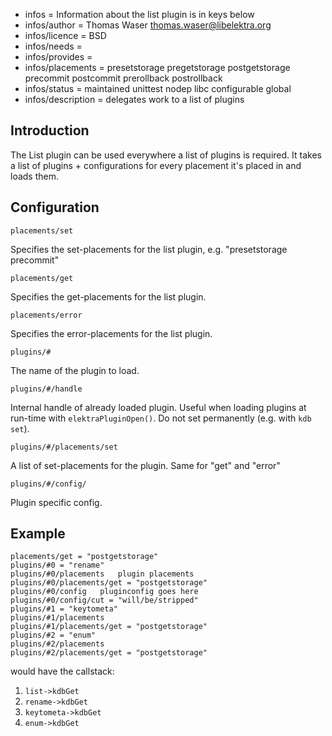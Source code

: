 - infos = Information about the list plugin is in keys below
- infos/author = Thomas Waser <thomas.waser@libelektra.org>
- infos/licence = BSD
- infos/needs =
- infos/provides =
- infos/placements = presetstorage pregetstorage postgetstorage precommit postcommit prerollback postrollback
- infos/status = maintained unittest nodep libc configurable global
- infos/description = delegates work to a list of plugins

## Introduction

The List plugin can be used everywhere a list of plugins is required. It takes a list of plugins + configurations
for every placement it's placed in and loads them.

## Configuration

`placements/set`

Specifies the set-placements for the list plugin, e.g. "presetstorage precommit"

`placements/get`

Specifies the get-placements for the list plugin.

`placements/error`

Specifies the error-placements for the list plugin.

`plugins/#`

The name of the plugin to load.

`plugins/#/handle`

Internal handle of already loaded plugin. Useful when loading plugins at
run-time with `elektraPluginOpen()`. Do not set permanently (e.g. with
`kdb set`).

`plugins/#/placements/set`

A list of set-placements for the plugin. Same for "get" and "error"

`plugins/#/config/`

Plugin specific config.

## Example

    placements/get = "postgetstorage"
    plugins/#0 = "rename"
    plugins/#0/placements   plugin placements
    plugins/#0/placements/get = "postgetstorage"
    plugins/#0/config   pluginconfig goes here
    plugins/#0/config/cut = "will/be/stripped"
    plugins/#1 = "keytometa"
    plugins/#1/placements
    plugins/#1/placements/get = "postgetstorage"
    plugins/#2 = "enum"
    plugins/#2/placements
    plugins/#2/placements/get = "postgetstorage"

would have the callstack:

1. `list->kdbGet`
  1. `rename->kdbGet`
  2. `keytometa->kdbGet`
  3. `enum->kdbGet`
